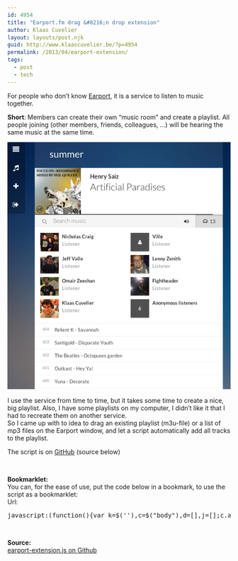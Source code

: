 ```yaml
---
id: 4954
title: "Earport.fm drag &#8216;n drop extension"
author: Klaas Cuvelier
layout: layouts/post.njk
guid: http://www.klaascuvelier.be/?p=4954
permalink: /2013/04/earport-extension/
tags:
  - post
  - tech
---
```


For people who don&#8217;t know <a href="http://www.earport.fm" target="_blank">Earport</a>, it is a service to listen to music together.

**Short**: Members can create their own &#8220;music room&#8221; and create a playlist. All people joining (other members, friends, colleagues, &#8230;) will be hearing the same music at the same time.

![Screenshot of Earport](/public/2013/04/earport.png)

I use the service from time to time, but it takes some time to create a nice, big playlist. Also, I have some playlists on my computer, I didn&#8217;t like it that I had to recreate them on another service.  
So I came up with to idea to drag an existing playlist (m3u-file) or a list of mp3 files on the Earport window, and let a script automatically add all tracks to the playlist.

The script is on <a href="https://gist.github.com/klaascuvelier/5370520#file-earport-extension-js" target="_blank">GitHub</a> (source below)

&nbsp;

**Bookmarklet:**  
You can, for the ease of use, put the code below in a bookmark, to use the script as a bookmarklet:  
Url:

<pre>javascript:(function(){var k=$(''),c=$("body"),d=[],j=[];c.append('');Earport.Api.socket.on("search.query",e);Earport.Api.socket.on("playlist.queue",h);k.on("dragleave",function(l){k.remove()});c.on("dragenter dragover",function(l){l.preventDefault();l.stopPropagation();var m=l.dataTransfer?l.dataTransfer:l.originalEvent.dataTransfer;if(!m||$.inArray("Files",m.types)0){a()}return}var l=j.pop(),m=void 0;if(l){m=l.type;if(m==="audio/mp3"){i(l)}else{if(m==="audio/x-mpegurl"){g(l)}else{if(!!window.console){console.log("unsupported type "+m);f()}}}}}function g(m){var l=new FileReader();l.onload=function(r){var p=this.result.split("\n"),o=p.length,n=void 0,q=void 0;for(q=0;q1){useFilename=n.substr(0,1)!=="#";if(!useFilename){try{info=n.split(",")[1].split("-");b(info[0],info[1]);q++}catch(r){n=p[++q]}}if(useFilename){filename=n.substr(0,n.lastIndexOf("."));song=filename.replace(/[0-9\-_\.]/gi," ").replace(/  /g," ");b("",song)}}}f()};l.onerror=function(n){f()};l.readAsText(m)}function i(m){var l=new FileReader();l.onload=function(r){var p=new jDataView(this.result);if(p.getString(3,p.byteLength-128)=="TAG"){var s=p.getString(30,p.tell()),n=p.getString(30,p.tell()),o=p.getString(30,p.tell()),q=p.getString(4,p.tell());b(n,s,o)}else{console.log("could not parse")}f()};l.onerror=function(n){f()};l.readAsArrayBuffer(m)}function b(n,t,p){var r=$.trim([n,t,p].join(" ")),s=r.split("\u0000"),o=s.length,q=void 0,m="";for(q=0;q0){m+=s[q]}}d.push(m)}function a(){if(d.length===0){return}var l=d.pop();if(!!l){console.log("finding song "+l);Earport.Api.socket.emit("search.query",{query:l})}a()}function e(m){if(m&&m.results&&m.results.length){var l=m.results[0];Earport.Api.socket.emit("playlist.queue",{track:l})}}function h(l){}})();</pre>

&nbsp;

**Source:**  
[earport-extension.js on Github](https://gist.github.com/klaascuvelier/5370520)
